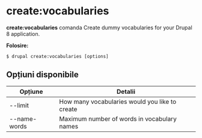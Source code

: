 # create:vocabularies
**create:vocabularies** comanda Create dummy vocabularies for your Drupal 8 application.

**Folosire:**
```
$ drupal create:vocabularies [options] 
```

## Opțiuni disponibile
Opțiune | Detalii
-------|-------------
--limit | How many vocabularies would you like to create
--name-words | Maximum number of words in vocabulary names
